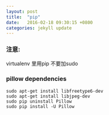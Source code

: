 ```yaml
---
layout: post
title:  "pip"
date:   2016-02-18 09:30:15 +0800
categories: jekyll update
---
```


### 注意:
virtualenv 里用pip 不要加sudo

### pillow dependencies 

    sudo apt-get install libfreetype6-dev
    sudo apt-get install libjpeg-dev
    sudo pip uninstall Pillow
    sudo pip install -U Pillow
